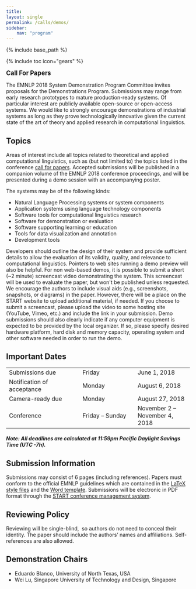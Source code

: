 ```yaml
---
title: 
layout: single
permalink: /calls/demos/
sidebar: 
    nav: "program"
---
```

{% include base_path %}

{% include toc icon="gears" %}

<span style="font-weight: bolder;font-size: larger;">Call For Papers</span>

The EMNLP 2018 System Demonstration Program Committee invites proposals for the Demonstrations Program. Submissions may range from early research prototypes to mature production-ready systems. Of particular interest are publicly available open-source or open-access systems. We would like to strongly encourage demonstrations of industrial systems as long as they prove technologically innovative given the current state of the art of theory and applied research in computational linguistics.

## Topics 

Areas of interest include all topics related to theoretical and applied computational linguistics, such as (but not limited to) the topics listed in the conference [call for papers](/calls/papers/). Accepted submissions will be published in a companion volume of the EMNLP 2018 conference proceedings, and will be presented during a demo session with an accompanying poster. 

The systems may be of the following kinds:        
- Natural Language Processing systems or system components
- Application systems using language technology components
- Software tools for computational linguistics research
- Software for demonstration or evaluation
- Software supporting learning or education
- Tools for data visualization and annotation
- Development tools

Developers should outline the design of their system and provide sufficient details to allow the evaluation of its validity, quality, and relevance to computational linguistics. Pointers to web sites running a demo preview will also be helpful. For non web-based demos, it is possible to submit a short (~2 minute) screencast video demonstrating the system. This screencast will be used to evaluate the paper, but won't be published unless requested. We encourage the authors to include visual aids (e.g., screenshots, snapshots, or diagrams) in the paper. However, there will be a place on the START website to upload additional material, if needed. If you choose to submit a screencast, please upload the video to some hosting site (YouTube, Vimeo, etc.) and include the link in your submission. Demo submissions should also clearly indicate if any computer equipment is expected to be provided by the local organizer. If so, please specify desired hardware platform, hard disk and memory capacity, operating system and other software needed in order to run the demo.

## Important Dates
<table>
    <tbody>
        <tr>
            <td style="width: 40%;">Submissions due</td>
            <td style="width: 30%;">Friday</td>
            <td>June 1, 2018</td>
        </tr>
        <tr>
            <td>Notification of acceptance</td>
            <td>Monday</td>
            <td>August 6, 2018</td>
        </tr>
        <tr>
          <td>Camera-ready due</td>
          <td>Monday</td>
          <td>August 27, 2018</td>
        </tr>
        <tr>
            <td>Conference</td>
            <td>Friday &ndash; Sunday</td>
            <td>November 2 &ndash; November 4, 2018</td>
        </tr>        
    </tbody>
</table>
<h5>Note: All deadlines are calculated at 11:59pm Pacific Daylight Savings Time (UTC -7h).</h5>

## Submission Information
Submissions may consist of 6 pages (including references). Papers must conform to the official EMNLP guidelines which are contained in the [LaTeX style files](/downloads/emnlp18-latex.zip) and the [Word template](/downloads/emnlp18-word.zip). Submissions will be electronic in PDF format through the [START conference management system](https://www.softconf.com/emnlp2018/demos/).

## Reviewing Policy
Reviewing will be single-blind,  so authors do not need to conceal their identity. The paper should include the authors’ names and affiliations. Self-references are also allowed.

## Demonstration Chairs
- Eduardo Blanco, University of North Texas, USA
- Wei Lu, Singapore University of Technology and Design, Singapore
